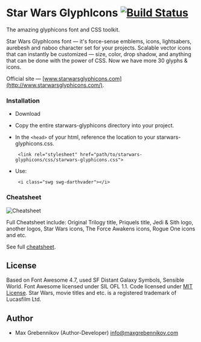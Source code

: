 # Star Wars GlyphIcons [![Build Status](https://img.shields.io/travis/bryanbraun/anchorjs/master.svg?style=flat)](https://maxgrebennikov.com/)

The amazing glyphicons font and CSS toolkit.

Star Wars GlyphIcons font&nbsp;&mdash; it's force-sense emblems, icons, lightsabers, aurebesh and naboo character set for your projects. Scalable vector icons that can instantly be customized&nbsp;&mdash; size, color, drop shadow, and anything that can be done with the power of CSS. Now we have more 30 glyphs & icons.

Official site&nbsp;&mdash; [www.starwarsglyphicons.com](http://www.starwarsglyphicons.com/).

### Installation
 * Download
 * Copy the entire starwars-glyphicons directory into your project.
 * In the `<head>` of your html, reference the location to your starwars-glyphicons.css.
 
 		<link rel="stylesheet" href="path/to/starwars-glyphicons/css/starwars-glyphicons.css">
		
 * Use:
 
 		<i class="swg swg-darthvader"></i>

### Cheatsheet

![Cheatsheet](http://www.starwarsglyphicons.com/imgs/cheatsheet.png)

Full Cheatsheet include: Original Trilogy title, Priquels title, Jedi & Sith logo, another logos, Star Wars icons, The Force Awakens icons, Rogue One icons and etc.

See full [cheatsheet](http://www.starwarsglyphicons.com/cheatsheet.phtml).

## License
Based on Font Awesome 4.7, used SF Distant Galaxy Symbols, Sensible World.
Font Awesome licensed under SIL OFL 1.1.
Code licensed under [MIT License](http://opensource.org/licenses/MIT). 
Star Wars, movie titles and etc. is a registered trademark of Lucasfilm Ltd.

## Author

 * Max Grebennikov (Author-Developer) info@maxgrebennikov.com
